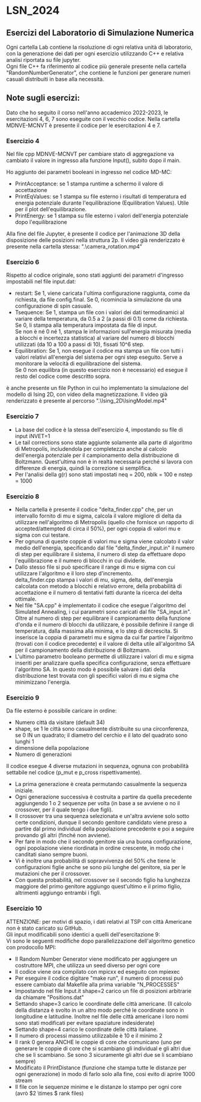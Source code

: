 # LSN_2024
## Esercizi del Laboratorio di Simulazione Numerica
Ogni cartella Lab contiene la risoluzione di ogni relativa unità di laboratorio, con la generazione dei dati per ogni esercizio utilizzando C++ e relativa analisi riportata su file jupyter. <br>
Ogni file C++ fa riferimento al codice più generale presente nella cartella "RandomNumberGenerator", che contiene le funzioni per generare numeri casuali distribuiti in base alla necessità.

## Note sugli esercizi:
Dato che ho seguito il corso nell'anno accademico 2022-2023, le esercitazioni 4, 6, 7 sono eseguite con il vecchio codice.
Nella cartella MDNVE-MCNVT è presente il codice per le esercitazioni 4 e 7.

### Esercizio 4
Nel file cpp MDNVE-MCNVT per cambiare stato di aggregazione va cambiato il valore in ingresso alla funzione Input(), subito dopo il main. 

Ho aggiunto dei parametri booleani in ingresso nel codice MD-MC:
- PrintAcceptance: se 1 stampa runtime a schermo il valore di accettazione
- PrintEqValues: se 1 stampa su file esterno i risultati di temperatura ed energia potenziale durante l'equilibrazione (Equilibration Values). Utile per il plot dell'equilibrazione.
- PrintEnergy: se 1 stampa su file esterno i valori dell'energia potenziale dopo l'equilibrazione

Alla fine del file Jupyter, è presente il codice per l'animazione 3D della disposizione delle posizioni nella struttura 2p. Il video già renderizzato è presente nella cartella stessa: ".\camera_rotation.mp4"

### Esercizio 6
Rispetto al codice originale, sono stati aggiunti dei parametri d'ingresso impostabili nel file input.dat:
- restart: Se 1, viene caricata l'ultima configurazione raggiunta, come da richiesta, da file config.final. Se 0, ricomincia la simulazione da una configurazione di spin casuale.
- Tsequence: Se 1, stampa un file con i valori dei dati termodinamici al variare della temperatura, da 0.5 a 2 (a passi di 0.1) come da richiesta.<br>
  Se 0, li stampa alla temperatura impostata da file di input.<br>
  Se non è né 0 né 1, stampa le informazioni sull'energia misurata (media a blocchi e incertezza statistica) al variare del numero di blocchi utilizzati (da 10 a 100 a passi di 10), fissati 
  10^6 step.<br>
- Equilibration: Se 1, non esegue il codice ma stampa un file con tutti i valori relativi all'energia del sistema per ogni step eseguito. Serve a monitorare la velocità di equilibrazione del     sistema.<br>
  Se 0 non equilibra (in questo esercizio non è necessario) ed esegue il resto del codice come descritto sopra.

è anche presente un file Python in cui ho implementato la simulazione del modello di Ising 2D, con video della magnetizzazione. Il video già renderizzato è presente al percorso ".\Ising_2D\IsingModel.mp4"

### Esercizio 7
- La base del codice è la stessa dell'esercizio 4, impostando su file di input iNVET=1 <br>
- Le tail corrections sono state aggiunte solamente alla parte di algoritmo di Metropolis, includendola per completezza anche al calcolo dell'energia potenziale per il campionamento della distribuzione di Boltzmann. Quest'ultima non è in realtà necessaria perché si lavora con differenze di energia, quindi la correzione si semplifica. <br>
- Per l'analisi della g(r) sono stati impostati neq = 200, nblk = 100 e nstep = 1000

### Esercizio 8
- Nella cartella è presente il codice "delta_finder.cpp" che, per un intervallo fornito di mu e sigma, calcola il valore migliore di delta da utilizzare nell'algoritmo di Metropolis (quello che fornisce un rapporto di accepted/attempted di circa il 50\%), per ogni coppia di valori mu e sigma con cui testare. <br>
- Per ognuna di queste coppie di valori mu e sigma viene calcolato il valor medio dell'energia, specificando dal file "delta_finder_input.in" il numero di step per equilibrare il sistema, il numero di step da effettuare dopo l'equilibrazione e il numero di blocchi in cui dividerle. <br>
- Dallo stesso file si può specificare il range di mu e sigma con cui utilizzare l'algoritmo e il loro step d'incremento. <br>
delta_finder.cpp stampa i valori di mu, sigma, delta, dell'energia calcolata con metodo a blocchi e relativo errore, della probabilità di accettazione e il numero di tentativi fatti durante la ricerca del delta ottimale. <br>
- Nel file "SA.cpp" è implementato il codice che esegue l'algoritmo del Simulated Annealing, i cui parametri sono caricati dal file "SA_input.in". Oltre al numero di step per equilibrare il campionamento della funzione d'onda e il numero di blocchi da utilizzare, è possibile definire il range di temperatura, dalla massima alla minima, e lo step di decrescita. Si inserisce la coppia di parametri mu e sigma da cui far partire l'algoritmo (trovati con il codice precedente) e il valore di delta utile all'algoritmo SA per il campionamento della distribuzione di Boltzmann. <br>
- L'ultimo parametro booleano permette di utilizzare i valori di mu e sigma inseriti per analizzare quella specifica configurazione, senza effettuare l'algoritmo SA. In questo modo è possibile salvare i dati della distribuzione test trovata con gli specifici valori di mu e sigma che minimizzano l'energia.

### Esercizio 9
Da file esterno è possibile caricare in ordine:
- Numero città da visitare (default 34)
- shape, se 1 le città sono casualmente distribuite su una circonferenza, se 0 IN un quadrato; il diametro del cerchio e il lato del quadrato sono lunghi 1
- dimensione della popolazione
- Numero di generazioni

Il codice esegue 4 diverse mutazioni in sequenza, ognuna con probabilità settabile nel codice (p_mut e p_cross rispettivamente). <br>
- La prima generazione è creata permutando casualmente la sequenza iniziale. <br>
- Ogni generazione successiva è costruita a partire da quella precedente aggiungendo 1 o 2 sequenze per volta (in base a se avviene o no il crossover, per il quale tengo i due figli). <br>
- Il crossover tra una sequenza selezionata e un'altra avviene solo sotto certe condizioni, dunque il secondo genitore candidato viene preso a partire dal primo individual della popolazione precedente e poi a seguire provando gli altri (finché non avviene).
- Per fare in modo che il secondo genitore sia una buona configurazione, ogni popolazione viene riordinata in ordine crescente, in modo che i canditati siano sempre buoni. <br>
- Vi è inoltre una probabilità di sopravvivenza del 50\% che tiene le configurazioni figlie anche se sono più lunghe del genitore, sia per le mutazioni che per il crossover.
- Con questa probabilità, nel crossover se il secondo figlio ha lunghezza maggiore del primo genitore aggiungo quest'ultimo e il primo figlio, altrimenti aggiungo entrambi i figli.

### Esercizio 10
ATTENZIONE: per motivi di spazio, i dati relativi al TSP con città Americane non è stato caricato su GitHub. <br>
Gli input modificabili sono identici a quelli dell'esercitazione 9:<br>
Vi sono le seguenti modifiche dopo parallelizzazione dell'algoritmo genetico con prodocollo MPI:
- Il Random Number Generator viene modificato per aggiungere un costruttore MPI, che utilizza un seed diverso per ogni core
- Il codice viene ora compilato con mpicxx ed eseguito con mpiexec
- Per eseguire il codice digitare "make run", il numero di processi può essere cambiato dal Makefile alla prima variabile "N_PROCESSES"
- Impostando nel file Input.it shape=2 carico un file di posizioni arbitrarie da chiamare "Positions.dat"
- Settando shape=3 carico le coordinate delle città americane. (Il calcolo della distanza è svolto in un altro modo perché le coordinate sono in longitudine e latitudine. Inoltre nel file delle città americane i loro nomi sono stati modificati per evitare spaziature indesiderate)
- Settando shape=4 carico le coordinate delle città italiane.
- Il numero di processi massimo utilizzabile è 10 e il minimo 2
- Il rank 0 genera ANCHE le coppie di core che comunicano
(uno per generare le coppie di core che si scambiano gli individual e gli altri due che se li scambiano. Se sono 3 sicuramente gli altri due se li scambiano sempre)
- Modificato il PrintDistance (funzione che stampa tutte le distanze per ogni generazione) in modo di farlo solo alla fine, cosi evito di aprire 1000 stream
- Il file con le sequenze minime e le distanze lo stampo per ogni core (avrò $2 \times $ rank files)
